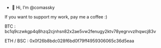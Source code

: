 - 👋 Hi, I’m @comassky

If you want to support my work, pay me a coffee  :) 

BTC : bc1q9czwkgp4q8hzq2cjnhsn82x2ae5vw2fenugy2ktv78yegrvvzlhqwcj83v

ETH / BSC : 0x0f26b8bdc028f6bd0f79ff4959306065c36d5eaa
<!---
comassky/comassky is a ✨ special ✨ repository because its `README.md` (this file) appears on your GitHub profile.
You can click the Preview link to take a look at your changes.
--->
